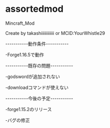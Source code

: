 # assortedmod
Mincraft_Mod

Create by 
    takashiiiiiiiiiiii or MCID:YourWhistle29

-----------動作条件-----------

  -Forge1.16.5で動作

-----------既存の問題-----------

  -godswordが追加されない

  -downloadコマンドが使えない

-----------今後の予定-----------

-forge1.15.2のリリース

-バグの修正

